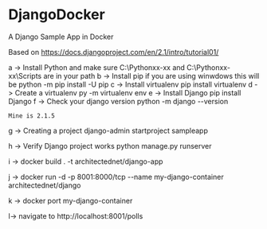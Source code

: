 # DjangoDocker
A Django Sample App in Docker

Based on https://docs.djangoproject.com/en/2.1/intro/tutorial01/

a -> Install Python and make sure C:\Pythonxx-xx and C:\Pythonxx-xx\Scripts are in your path
b -> Install pip if you are using winwdows this will be
	python -m pip install -U pip
c -> Install virtualenv
	pip install virtualenv
d -> Create a virtualenv
	py -m virtualenv env
e -> Install Django
	pip install Django
f -> Check your django version
	python -m django --version

	Mine is 2.1.5

g -> Creating a project
	django-admin startproject sampleapp

h -> Verify Django project works
	python manage.py runserver

i -> docker build . -t architectednet/django-app

j -> docker run -d -p 8001:8000/tcp --name my-django-container architectednet/django

k -> docker port my-django-container

l-> navigate to http://localhost:8001/polls
